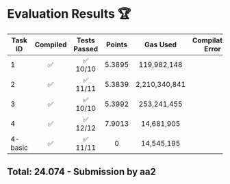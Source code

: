 # Evaluation Results 🏆
| Task ID | Compiled | Tests Passed | Points | Gas Used | Compilation Error |
|---------|:--------:|:------------:|:------:|:----------------------:|:-----------------:|
| 1 | ✅ | ✅ 10/10 | 5.3895 | 119,982,148 |  |
| 2 | ✅ | ✅ 11/11 | 5.3839 | 2,210,340,841 |  |
| 3 | ✅ | ✅ 10/10 | 5.3992 | 253,241,455 |  |
| 4 | ✅ | ✅ 12/12 | 7.9013 | 14,681,905 |  |
| 4-basic | ✅ | ✅ 11/11 | 0 | 14,545,195 |  |

## Total: 24.074 - Submission by aa2
